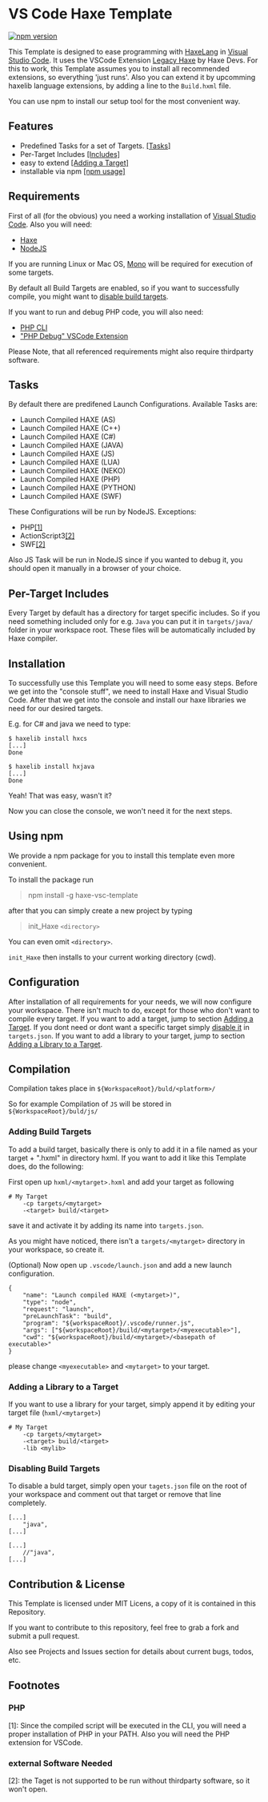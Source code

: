 # VS Code Haxe Template

[![npm version](https://badge.fury.io/js/haxe-vsc-template.svg)](https://badge.fury.io/js/haxe-vsc-template)

This Template is designed to ease programming with [HaxeLang](https://haxe.org) in [Visual Studio Code](https://code.visualstudio.com).
It uses the VSCode Extension [Legacy Haxe](https://marketplace.visualstudio.com/items?itemName=haxedevs.haxe) by Haxe Devs.
For this to work, this Template assumes you to install all recommended extensions, so everything 'just runs'.
Also you can extend it by upcomming haxelib language extensions, by adding a line to the ```Build.hxml``` file.

You can use npm to install our setup tool for the most convenient way.

## Features

* Predefined Tasks for a set of Targets. [[Tasks]](#tasks)
* Per-Target Includes [[Includes]](#per-target-includes)
* easy to extend [[Adding a Target]](#adding-build-targets)
* installable via npm [[npm usage]](#using-npm)

## Requirements

First of all (for the obvious) you need a working installation of [Visual Studio Code](https://code.visualstudio.com).
Also you will need:

* [Haxe](https://haxe.org/)
* [NodeJS](https://nodejs.org/)

If you are running Linux or Mac OS, [Mono](www.mono-project.com/download/) will be required for execution of some targets.

By default all Build Targets are enabled, so if you want to successfully compile, you might want to [disable build targets](#disabling-build-targets).

If you want to run and debug PHP code, you will also need:

* [PHP CLI](php.net/downloads.php)
* ["PHP Debug" VSCode Extension](https://marketplace.visualstudio.com/items?itemName=felixfbecker.php-debug)

Please Note, that all referenced requirements might also require thirdparty software.

## Tasks

By default there are predifened Launch Configurations.
Available Tasks are:

* Launch Compiled HAXE (AS)
* Launch Compiled HAXE (C++)
* Launch Compiled HAXE (C#)
* Launch Compiled HAXE (JAVA)
* Launch Compiled HAXE (JS)
* Launch Compiled HAXE (LUA)
* Launch Compiled HAXE (NEKO)
* Launch Compiled HAXE (PHP)
* Launch Compiled HAXE (PYTHON)
* Launch Compiled HAXE (SWF)

These Configurations will be run by NodeJS.
Exceptions:

* PHP[[1]](#php)
* ActionScript3[[2]](#external-software-needed)
* SWF[[2]](#external-software-needed)

Also JS Task will be run in NodeJS since if you wanted to debug it, you should open it manually in a browser of your choice.

## Per-Target Includes

Every Target by default has a directory for target specific includes.
So if you need something included only for e.g. ```Java``` you can put it in ```targets/java/``` folder in your workspace root.
These files will be automatically included by Haxe compiler.

## Installation

To successfully use this Template you will need to some easy steps.
Before we get into the "console stuff", we need to install Haxe and Visual Studio Code.
After that we get into the console and install our haxe libraries we need for our desired targets.

E.g. for C# and java we need to type:

```console
$ haxelib install hxcs
[...]
Done

$ haxelib install hxjava
[...]
Done
```

Yeah! That was easy, wasn't it?

Now you can close the console, we won't need it for the next steps.

## Using npm

We provide a npm package for you to install this template even more convenient.

To install the package run

> npm install -g haxe-vsc-template

after that you can simply create a new project by typing

> init_Haxe `<directory>`

You can even omit ```<directory>```.

``init_Haxe`` then installs to your current working directory (cwd).

## Configuration

After installation of all requirements for your needs, we will now configure your workspace.
There isn't much to do, except for those who don't want to compile every target.
If you want to add a target, jump to section [Adding a Target](#adding-build-targets).
If you dont need or dont want a specific target simply [disable it](#disabling-build-targets) in ```targets.json```.
If you want to add a library to your target, jump to section [Adding a Library to a Target](#adding-a-library-to-a-target).

## Compilation

Compilation takes place in ```${WorkspaceRoot}/buld/<platform>/```

So for example Compilation of ```JS``` will be stored in ```${WorkspaceRoot}/buld/js/```

### Adding Build Targets

To add a build target, basically there is only to add it in a file named as your target + ".hxml" in directory hxml.
If you want to add it like this Template does, do the following:

First open up ```hxml/<mytarget>.hxml``` and add your target as following

```code
# My Target
    -cp targets/<mytarget>
    -<target> build/<target>

```

save it and activate it by adding its name into ```targets.json```.

As you might have noticed, there isn't a ```targets/<mytarget>``` directory in your workspace, so create it.

(Optional)
Now open up ```.vscode/launch.json``` and add a new launch configuration.

```code
{
    "name": "Launch compiled HAXE (<mytarget>)",
    "type": "node",
    "request": "launch",
    "preLaunchTask": "build",
    "program": "${workspaceRoot}/.vscode/runner.js",
    "args": ["${workspaceRoot}/build/<mytarget>/<myexecutable>"],
    "cwd": "${workspaceRoot}/build/<mytarget>/<basepath of executable>"
}
```

please change ```<myexecutable>``` and ```<mytarget>``` to your target.

### Adding a Library to a Target

If you want to use a library for your target, simply append it by editing your target file
(```hxml/<mytarget>```)

```code
# My Target
    -cp targets/<mytarget>
    -<target> build/<target>
    -lib <mylib>

```

### Disabling Build Targets

To disable a buld target, simply open your ```tagets.json``` file on the root of your workspace 
and comment out that target or remove that line completely.

```code
[...]
    "java",
[...]
```

```code
[...]
    //"java",
[...]
```

## Contribution & License

This Template is licensed under MIT Licens, a copy of it is contained in this Repository.

If you want to contribute to this repository, feel free to grab a fork and submit a pull request.

Also see Projects and Issues section for details about current bugs, todos, etc.

## Footnotes

### PHP

[1]: Since the compiled script will be executed in the CLI, you will need a proper installation of PHP in your PATH. Also you will need the PHP extension for VSCode.

### external Software Needed

[2]: the Taget is not supported to be run without thirdparty software, so it won't open.

